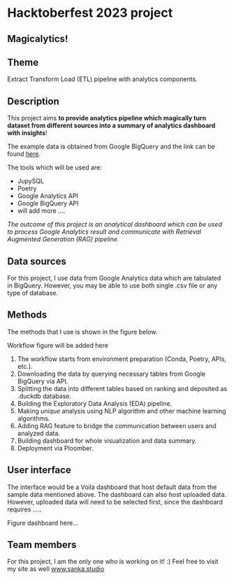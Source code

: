 # Hacktoberfest 2023 project
## Magicalytics!

## Theme
Extract Transform Load (ETL) pipeline with analytics components.

## Description
This project aims **to provide analytics pipeline which magically turn dataset from different sources into a summary of analytics dashboard with insights**!

The example data is obtained from Google BigQuery and the link can be found [here](https://console.cloud.google.com/marketplace/product/bigquery-public-datasets/google-search-trends).

The tools which will be used are:
- JupySQL
- Poetry
- Google Analytics API
- Google BigQuery API
- will add more ....

*The outcome of this project is an analytical dashboard which can be used to process Google Analytics result and communicate with Retrieval Augmented Generation (RAG) pipeline.*

[//]: # (- Provide a description of your project. Include the data sources you are using, the tools you are using, and the expected outcome of your project.)

## Data sources 

For this project, I use data from Google Analytics data which are tabulated in BigQuery.
However, you may be able to use both single .csv file or any type of database.

## Methods

The methods that I use is shown in the figure below.

Workflow figure will be added here

1. The workflow starts from environment preparation (Conda, Poetry, APIs, etc.).
2. Downloading the data by querying necessary tables from Google BigQuery via API.
3. Splitting the data into different tables based on ranking and deposited as .duckdb database.
4. Building the Exploratory Data Analysis (EDA) pipeline.
5. Making _unique_ analysis using NLP algorithm and other machine learning algorithms.
6. Adding RAG feature to bridge the communication between users and analyzed data.
7. Building dashboard for whole visualization and data summary.
8. Deployment via Ploomber.

## User interface
The interface would be a Voila dashboard that host default data from the sample data mentioned above.
The dashboard can also host uploaded data. However, uploaded data will need to be selected first, since the dashboard requires .....

Figure dashboard here...

[//]: # (Describe the user interface your project will have. Include a description of the tools you are using.)

## Team members
For this project, I am the only one who is working on it! :)
Feel free to visit my site as well www.sanka.studio
